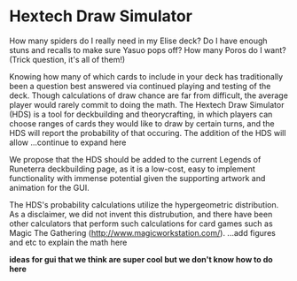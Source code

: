 # Hextech Draw Simulator

How many spiders do I really need in my Elise deck? 
Do I have enough stuns and recalls to make sure Yasuo pops off?
How many Poros do I want? (Trick question, it's all of them!)

Knowing how many of which cards to include in your deck has traditionally been a question best answered via continued playing and testing of the deck. Though calculations of draw chance are far from difficult, the average player would rarely commit to doing the math. 
The Hextech Draw Simulator (HDS) is a tool for deckbuilding and theorycrafting, in which players can choose ranges of cards they would like to draw by certain turns, and the HDS will report the probability of that occuring. The addition of the HDS will allow ...continue to expand here


We propose that the HDS should be added to the current Legends of Runeterra deckbuilding page, as it is a low-cost, easy to implement functionality with immense potential given the supporting artwork and animation for the GUI.


The HDS's probability calculations utilize the hypergeometric distribution. As a disclaimer, we did not invent this distrubution, and there have been other calculators that perform such calculations for card games such as Magic The Gathering (http://www.magicworkstation.com/). 
...add figures and etc to explain the math here



**ideas for gui that we think are super cool but we don't know how to do here**
